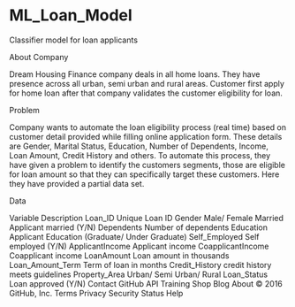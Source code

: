 # ML_Loan_Model
Classifier model for loan applicants

About Company

Dream Housing Finance company deals in all home loans. They have presence across all urban, semi urban and rural areas. 
Customer first apply for home loan after that company validates the customer eligibility for loan.

Problem

Company wants to automate the loan eligibility process (real time) based on customer detail provided while filling online application form.
These details are Gender, Marital Status, Education, Number of Dependents, Income, Loan Amount, Credit History and others.
To automate this process, they have given a problem to identify the customers segments, those are eligible for loan amount so that they 
can specifically target these customers. Here they have provided a partial data set.

Data

Variable              Description
Loan_ID               Unique Loan ID
Gender                Male/ Female
Married               Applicant married (Y/N)
Dependents            Number of dependents
Education             Applicant Education (Graduate/ Under Graduate)
Self_Employed         Self employed (Y/N)
ApplicantIncome       Applicant income
CoapplicantIncome     Coapplicant income
LoanAmount            Loan amount in thousands
Loan_Amount_Term      Term of loan in months
Credit_History        credit history meets guidelines
Property_Area         Urban/ Semi Urban/ Rural
Loan_Status           Loan approved (Y/N)
Contact GitHub API Training Shop Blog About
© 2016 GitHub, Inc. Terms Privacy Security Status Help
